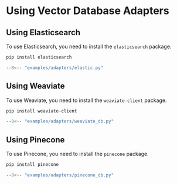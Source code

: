 # Using Vector Database Adapters

## Using Elasticsearch

To use Elasticsearch, you need to install the `elasticsearch` package.
```bash
pip install elasticsearch
```

``` python
--8<-- "examples/adapters/elastic.py"
```

## Using Weaviate

To use Weaviate, you need to install the `weaviate-client` package.

```bash
pip install weaviate-client
```

``` python
--8<-- "examples/adapters/weaviate_db.py"
```

## Using Pinecone

To use Pinecone, you need to install the `pinecone` package.

```bash
pip install pinecone
```

``` python
--8<-- "examples/adapters/pinecone_db.py"
```

